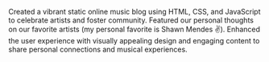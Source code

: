 Created a vibrant static online music blog using HTML, CSS, and JavaScript to celebrate artists and foster community. Featured our personal thoughts on our favorite artists (my personal favorite is Shawn Mendes ✌️). Enhanced the user experience with visually appealing design and engaging content to share personal connections and musical experiences.
